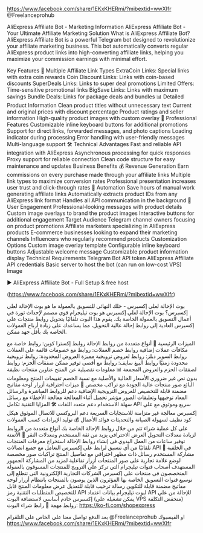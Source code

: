 https://www.facebook.com/share/1EKxKHERmi/?mibextid=wwXIfr
@Freelanceprohub

AliExpress Affiliate Bot - Marketing Information
AliExpress Affiliate Bot - Your Ultimate Affiliate Marketing Solution
What is AliExpress Affiliate Bot?
AliExpress Affiliate Bot is a powerful Telegram bot designed to revolutionize your affiliate marketing business. This bot automatically converts regular AliExpress product links into high-converting affiliate links, helping you maximize your commission earnings with minimal effort.

Key Features
🚀 Multiple Affiliate Link Types
ExtraCoin Links: Special links with extra coin rewards
Coin Discount Links: Links with coin-based discounts
SuperDeals Links: Links to super deal promotions
Limited Offers: Time-sensitive promotional links
BigSave Links: Links with maximum savings
Bundle Deals: Links for package deals and bundles
📊 Detailed Product Information
Clean product titles without unnecessary text
Current and original prices with discount percentage
Product ratings and seller information
High-quality product images with custom overlay
💼 Professional Features
Customizable inline keyboard buttons for additional promotions
Support for direct links, forwarded messages, and photo captions
Loading indicator during processing
Error handling with user-friendly messages
Multi-language support
🛠️ Technical Advantages
Fast and reliable API integration with AliExpress
Asynchronous processing for quick responses
Proxy support for reliable connection
Clean code structure for easy maintenance and updates
Business Benefits
💰 Revenue Generation
Earn commissions on every purchase made through your affiliate links
Multiple link types to maximize conversion rates
Professional presentation increases user trust and click-through rates
🔄 Automation
Save hours of manual work generating affiliate links
Automatically extracts product IDs from any AliExpress link format
Handles all API communication in the background
📱 User Engagement
Professional-looking messages with product details
Custom image overlays to brand the product images
Interactive buttons for additional engagement
Target Audience
Telegram channel owners focusing on product promotions
Affiliate marketers specializing in AliExpress products
E-commerce businesses looking to expand their marketing channels
Influencers who regularly recommend products
Customization Options
Custom image overlay template
Configurable inline keyboard buttons
Adjustable welcome message
Customizable product information display
Technical Requirements
Telegram Bot API token
AliExpress Affiliate API credentials
Basic server to host the bot (can run on low-cost VPS)
Image

▶️ AliExpress Affiliate Bot - Full Setup & free host

(https://www.facebook.com/share/1EKxKHERmi/?mibextid=wwXIfr)

بوت الإحالة لعلي إكسبرس - حلك النهائي للتسويق بالعمولة
ما هو بوت الإحالة لعلي إكسبرس؟
بوت الإحالة لعلي إكسبرس هو بوت تيليجرام قوي مصمم لإحداث ثورة في أعمال التسويق بالعمولة الخاصة بك. يقوم هذا البوت تلقائيًا بتحويل روابط منتجات علي إكسبرس العادية إلى روابط إحالة عالية التحويل، مما يساعدك على زيادة أرباح العمولات الخاصة بك بأقل جهد ممكن.

الميزات الرئيسية
🚀 أنواع متعددة من روابط الإحالة
روابط إكسترا كوين: روابط خاصة مع مكافآت عملات إضافية
روابط خصم العملات: روابط مع خصومات قائمة على العملات
روابط السوبر ديلز: روابط لعروض ترويجية مميزة
العروض المحدودة: روابط ترويجية محدودة زمنيًا
روابط البيغ سايف: روابط مع أقصى توفير ممكن
صفقات الحزم: روابط لصفقات الحزم والعروض المجمعة
📊 معلومات تفصيلية عن المنتج
عناوين منتجات نظيفة بدون نص غير ضروري
الأسعار الحالية والأصلية مع نسبة الخصم
تقييمات المنتج ومعلومات البائع
صور منتجات عالية الجودة مع تراكب مخصص
💼 ميزات احترافية
أزرار لوحة مفاتيح مضمنة قابلة للتخصيص للعروض الترويجية الإضافية
دعم للروابط المباشرة والرسائل المعاد توجيهها وتعليقات الصور
مؤشر تحميل أثناء المعالجة
معالجة الأخطاء مع رسائل سهلة الاستخدام
دعم متعدد اللغات
🛠️ المزايا التقنية
تكامل API سريع وموثوق مع علي إكسبرس
معالجة غير متزامنة للاستجابات السريعة
دعم البروكسي للاتصال الموثوق
هيكل كود نظيف لسهولة الصيانة والتحديثات
فوائد الأعمال
💰 توليد الإيرادات
كسب العمولات على كل عملية شراء تتم من خلال روابط الإحالة الخاصة بك
أنواع متعددة من الروابط لزيادة معدلات التحويل
العرض الاحترافي يزيد من ثقة المستخدم ومعدلات النقر
🔄 الأتمتة
توفير ساعات من العمل اليدوي في إنشاء روابط الإحالة
استخراج معرفات المنتجات تلقائيًا من أي تنسيق لرابط علي إكسبرس
التعامل مع جميع اتصالات API في الخلفية
📱 مشاركة المستخدم
رسائل ذات مظهر احترافي مع تفاصيل المنتج
تراكبات صور مخصصة لوضع علامة تجارية على صور المنتجات
أزرار تفاعلية لمزيد من المشاركة
الجمهور المستهدف
أصحاب قنوات تيليجرام التي تركز على الترويج للمنتجات
المسوقون بالعمولة المتخصصون في منتجات علي إكسبرس
الشركات التجارية الإلكترونية التي تتطلع إلى توسيع قنوات التسويق الخاصة بها
المؤثرون الذين يوصون بالمنتجات بانتظام
أزرار لوحة مفاتيح مضمنة قابلة للتكوين
رسالة ترحيب قابلة للتعديل
عرض معلومات المنتج قابل للتخصيص
المتطلبات التقنية
رمز API لبوت تيليجرام
بيانات اعتماد API للإحالة من علي إكسبرس
خادم أساسي لاستضافة البوت (يمكن تشغيله على VPS منخفض التكلفة)
روابط مهمة
🛒 رابط شراء البوت: https://ko-fi.com/shopexpress

بعد الدفع تواصل معنا على الخاص على التلقرام @Freelanceprohub
او الفيسبوك https://www.facebook.com/share/1EKxKHERmi/?mibextid=wwXIfr
